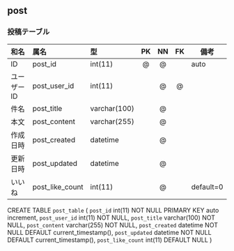 ## post

### 投稿テーブル

|和名|属名|型|PK|NN|FK|備考|
|:---|:---|:---|:---:|:---:|:---:|---|
|ID|post_id|int(11)|@|@||auto|
|ユーザーID|post_user_id|int(11)||@|@||
|件名|post_title|varchar(100)||@|||
|本文|post_content|varchar(255)||@|||
|作成日時|post_created|datetime||@|||
|更新日時|post_updated|datetime||@|||
|いいね|post_like_count|int(11)||@||default=0|

CREATE TABLE `post_table` (
  `post_id` int(11) NOT NULL PRIMARY KEY auto increment,
  `post_user_id` int(11) NOT NULL,
  `post_title` varchar(100) NOT NULL,
  `post_content` varchar(255) NOT NULL,
  `post_created` datetime NOT NULL DEFAULT current_timestamp(),
  `post_updated` datetime NOT NULL DEFAULT current_timestamp(),
  `post_like_count` int(11) DEFAULT NULL
) 
